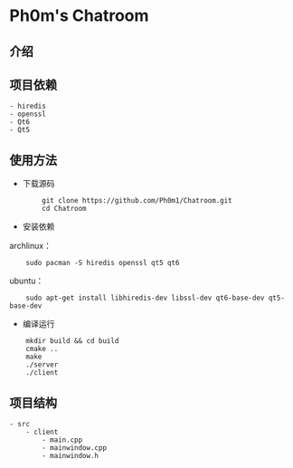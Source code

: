 # Ph0m's Chatroom

## 介绍

## 项目依赖

    - hiredis
    - openssl
    - Qt6
    - Qt5

## 使用方法

- 下载源码
    
```shell
        git clone https://github.com/Ph0m1/Chatroom.git
        cd Chatroom
```
    
- 安装依赖
    
archlinux：

```shell
    sudo pacman -S hiredis openssl qt5 qt6
```
ubuntu：
    
```shell
    sudo apt-get install libhiredis-dev libssl-dev qt6-base-dev qt5-base-dev
```

- 编译运行

```shell
    mkdir build && cd build
    cmake .. 
    make
    ./server
    ./client
```

## 项目结构

    - src
        - client
            - main.cpp
            - mainwindow.cpp
            - mainwindow.h
